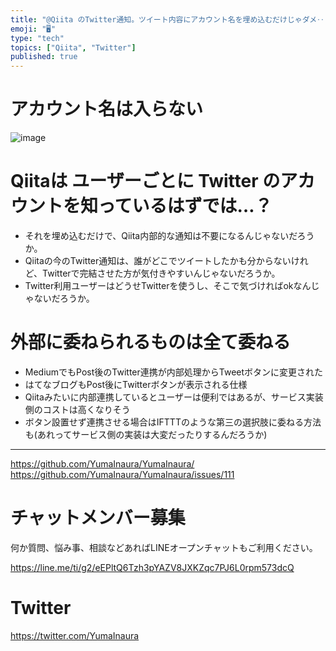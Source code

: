 ```yaml
---
title: "@Qiita のTwitter通知。ツイート内容にアカウント名を埋め込むだけじゃダメ‥？"
emoji: "🖥"
type: "tech"
topics: ["Qiita", "Twitter"]
published: true
---
```



# アカウント名は入らない

![image](https://user-images.githubusercontent.com/13635059/50569628-4898fd80-0dad-11e9-9ec6-975c505f9097.png)


# Qiitaは ユーザーごとに Twitter のアカウントを知っているはずでは…？

- それを埋め込むだけで、Qiita内部的な通知は不要になるんじゃないだろうか。
- Qiitaの今のTwitter通知は、誰がどこでツイートしたかも分からないけれど、Twitterで完結させた方が気付きやすいんじゃないだろうか。
- Twitter利用ユーザーはどうせTwitterを使うし、そこで気づければokなんじゃないだろうか。

# 外部に委ねられるものは全て委ねる

- MediumでもPost後のTwitter連携が内部処理からTweetボタンに変更された
- はてなブログもPost後にTwitterボタンが表示される仕様
- Qiitaみたいに内部連携しているとユーザーは便利ではあるが、サービス実装側のコストは高くなりそう
- ボタン設置せず連携させる場合はIFTTTのような第三の選択肢に委ねる方法も(あれってサービス側の実装は大変だったりするんだろうか)




---

https://github.com/YumaInaura/YumaInaura/
https://github.com/YumaInaura/YumaInaura/issues/111








<!-- Update From Qiita API -->

# チャットメンバー募集


何か質問、悩み事、相談などあればLINEオープンチャットもご利用ください。

https://line.me/ti/g2/eEPltQ6Tzh3pYAZV8JXKZqc7PJ6L0rpm573dcQ





# Twitter


https://twitter.com/YumaInaura


<!-- Update From Qiita API -->


